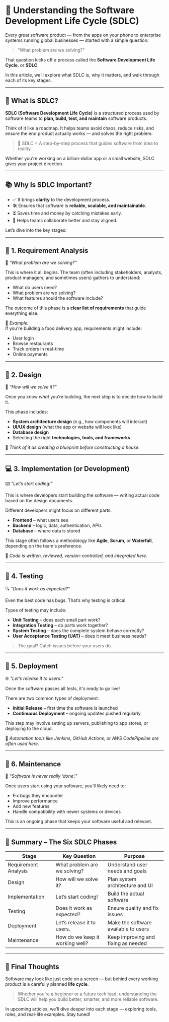 
# 🔁 Understanding the Software Development Life Cycle (SDLC)

Every great software product — from the apps on your phone to enterprise systems running global businesses — started with a simple question:

> "What problem are we solving?"

That question kicks off a process called the **Software Development Life Cycle**, or **SDLC**.

In this article, we’ll explore what SDLC is, why it matters, and walk through each of its key stages.

---

## 🧭 What is SDLC?

**SDLC (Software Development Life Cycle)** is a structured process used by software teams to **plan, build, test, and maintain** software products.

Think of it like a roadmap. It helps teams avoid chaos, reduce risks, and ensure the end product actually works — and solves the right problem.

> 📌 SDLC = A step-by-step process that guides software from idea to reality.

Whether you're working on a billion-dollar app or a small website, SDLC gives your project direction.

---

## 📚 Why Is SDLC Important?

- ✅ It brings **clarity** to the development process.
- 🛠️ Ensures that software is **reliable, scalable, and maintainable**.
- ⏳ Saves time and money by catching mistakes early.
- 👥 Helps teams collaborate better and stay aligned.

Let’s dive into the key stages:

---

## 📌 1. **Requirement Analysis**  
🧠 *“What problem are we solving?”*

This is where it all begins. The team (often including stakeholders, analysts, product managers, and sometimes users) gathers to understand:

- What do users need?
- What problem are we solving?
- What features should the software include?

The outcome of this phase is a **clear list of requirements** that guide everything else.

📌 *Example:*  
If you're building a food delivery app, requirements might include:
- User login
- Browse restaurants
- Track orders in real-time
- Online payments

---

## 🧩 2. **Design**  
📐 *“How will we solve it?”*

Once you know *what* you’re building, the next step is to decide *how* to build it.

This phase includes:
- **System architecture design** (e.g., how components will interact)
- **UI/UX design** (what the app or website will look like)
- **Database design**
- Selecting the right **technologies, tools, and frameworks**

📌 *Think of it as creating a blueprint before constructing a house.*

---

## 💻 3. **Implementation (or Development)**  
⌨️ *“Let’s start coding!”*

This is where developers start building the software — writing actual code based on the design documents.

Different developers might focus on different parts:
- **Frontend** – what users see
- **Backend** – logic, data, authentication, APIs
- **Database** – where data is stored

This stage often follows a methodology like **Agile**, **Scrum**, or **Waterfall**, depending on the team's preference.

📌 *Code is written, reviewed, version-controlled, and integrated here.*

---

## 🧪 4. **Testing**  
🔍 *“Does it work as expected?”*

Even the best code has bugs. That’s why testing is critical.

Types of testing may include:
- **Unit Testing** – does each small part work?
- **Integration Testing** – do parts work together?
- **System Testing** – does the complete system behave correctly?
- **User Acceptance Testing (UAT)** – does it meet business needs?

> The goal? Catch issues before your users do.

---

## 🚀 5. **Deployment**  
🌐 *“Let’s release it to users.”*

Once the software passes all tests, it's ready to go live!

There are two common types of deployment:
- **Initial Release** – first time the software is launched
- **Continuous Deployment** – ongoing updates pushed regularly

This step may involve setting up servers, publishing to app stores, or deploying to the cloud.

📌 *Automation tools like Jenkins, GitHub Actions, or AWS CodePipeline are often used here.*

---

## 🔧 6. **Maintenance**  
🔄 *“Software is never really ‘done’.”*

Once users start using your software, you'll likely need to:

- Fix bugs they encounter
- Improve performance
- Add new features
- Handle compatibility with newer systems or devices

This is an ongoing phase that keeps your software useful and relevant.

---

## 🧠 Summary – The Six SDLC Phases

| **Stage**              | **Key Question**                     | **Purpose**                                |
|------------------------|---------------------------------------|---------------------------------------------|
| Requirement Analysis   | What problem are we solving?         | Understand user needs and goals             |
| Design                 | How will we solve it?                | Plan system architecture and UI             |
| Implementation         | Let’s start coding!                  | Build the actual software                   |
| Testing                | Does it work as expected?            | Ensure quality and fix issues               |
| Deployment             | Let’s release it to users.           | Make the software available to users        |
| Maintenance            | How do we keep it working well?      | Keep improving and fixing as needed         |

---

## 🏁 Final Thoughts

Software may look like just code on a screen — but behind every working product is a carefully planned **life cycle**.

> Whether you’re a beginner or a future tech lead, understanding the SDLC will help you build better, smarter, and more reliable software.

In upcoming articles, we’ll dive deeper into each stage — exploring tools, roles, and real-life examples. Stay tuned!
